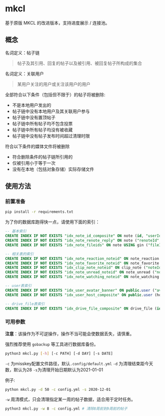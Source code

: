 # mkcl

基于原版 MKCL 的改进版本，支持进度展示 / 连接池。

## 概念

名词定义：帖子链

> 帖子及其引用、回复的帖子以及被引用、被回复帖子所构成的集合

名词定义：关联用户

> 某用户关注的用户或关注该用户的用户

全部符合以下条件（包括但不限于）的帖子将被删除:

* 不是本地用户发出的
* 帖子链中没有本地用户及其关联用户参与
* 帖子链中没有置顶帖子
* 帖子链中所有帖子均不包含投票
* 帖子链中所有帖子均没有被收藏
* 帖子链中没有帖子发布时间超过清理时限

符合以下条件的媒体文件将被删除

* 符合删除条件的帖子链所引用的
* 仅被引用小于等于一次
* 没有在本地（包括对象存储）实际存储文件

## 使用方法

### 前置准备

```bash
pip install -r requirements.txt
```

为了你的数据库跑得快一点，请使用下面的索引：

```sql
-- 基本索引
CREATE INDEX IF NOT EXISTS "idx_note_id_composite" ON note (id, "userId", "userHost", "renoteId", "replyId");
CREATE INDEX IF NOT EXISTS "idx_note_renote_reply" ON note ("renoteId", "replyId");
CREATE INDEX IF NOT EXISTS "idx_note_fileids" ON note USING gin ("fileIds");

-- 相关表的索引
CREATE INDEX IF NOT EXISTS "idx_note_reaction_noteid" ON note_reaction ("noteId");
CREATE INDEX IF NOT EXISTS "idx_note_favorite_noteid" ON note_favorite ("noteId");
CREATE INDEX IF NOT EXISTS "idx_clip_note_noteid" ON clip_note ("noteId");
CREATE INDEX IF NOT EXISTS "idx_note_unread_noteid" ON note_unread ("noteId");
CREATE INDEX IF NOT EXISTS "idx_note_watching_noteid" ON note_watching ("noteId");

-- user表索引
CREATE INDEX IF NOT EXISTS "idx_user_avatar_banner" ON public.user ("avatarId", "bannerId");
CREATE INDEX IF NOT EXISTS "idx_user_host_composite" ON public.user (host, "followersCount", "followingCount");

-- drive_file表索引
CREATE INDEX IF NOT EXISTS "idx_drive_file_composite" ON drive_file (id, "isLink", "userHost");
```

### 可用参数

**注意**：该操作为不可逆操作，操作不当可能会使数据丢失，请慎重。

强烈推荐使用 `gobackup` 等工具进行数据库备份。

``` bash
python3 mkcl.py [-h] [-c PATH] [-d DAY] [-s DATE]
```

`-c` 为misskey配置文件路径，默认`.config/default.yml` `-d` 为清理结束距今天数，默认为28 `-s`为清理开始日期默认为2021-01-01

例子:

``` bash
python mkcl.py -d 50 -c config.yml -s 2020-12-01
```

`-w` 周清模式，只会清理指定某一周的帖子数据，适合用于定时任务。

```bash
python3 mkcl.py -w 8 -c config.yml # 清除8周前到9周前的帖子
```
